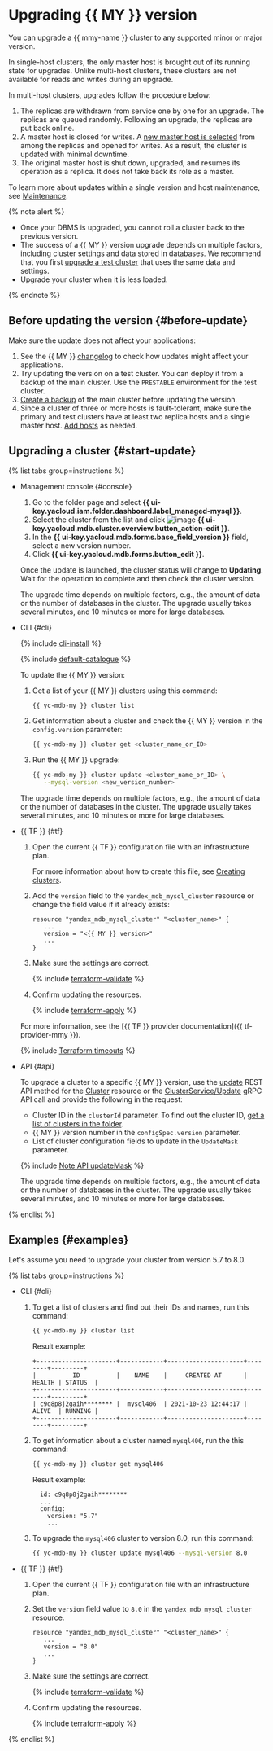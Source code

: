 # Upgrading {{ MY }} version

You can upgrade a {{ mmy-name }} cluster to any supported minor or major version.

In single-host clusters, the only master host is brought out of its running state for upgrades. Unlike multi-host clusters, these clusters are not available for reads and writes during an upgrade.

In multi-host clusters, upgrades follow the procedure below:

1. The replicas are withdrawn from service one by one for an upgrade. The replicas are queued randomly. Following an upgrade, the replicas are put back online.
1. A master host is closed for writes. A [new master host is selected](../concepts/replication.md#master-failover) from among the replicas and opened for writes. As a result, the cluster is updated with minimal downtime.
1. The original master host is shut down, upgraded, and resumes its operation as a replica. It does not take back its role as a master.

To learn more about updates within a single version and host maintenance, see [Maintenance](../concepts/maintenance.md).

{% note alert %}

* Once your DBMS is upgraded, you cannot roll a cluster back to the previous version.
* The success of a {{ MY }} version upgrade depends on multiple factors, including cluster settings and data stored in databases. We recommend that you first [upgrade a test cluster](#before-update) that uses the same data and settings.
* Upgrade your cluster when it is less loaded.

{% endnote %}

## Before updating the version {#before-update}

Make sure the update does not affect your applications:

1. See the {{ MY }} [changelog](https://docs.percona.com/percona-server/8.0/release-notes/release-notes_index.html) to check how updates might affect your applications.
1. Try updating the version on a test cluster. You can deploy it from a backup of the main cluster. Use the `PRESTABLE` environment for the test cluster.
1. [Create a backup](cluster-backups.md) of the main cluster before updating the version.
1. Since a cluster of three or more hosts is fault-tolerant, make sure the primary and test clusters have at least two replica hosts and a single master host. [Add hosts](hosts.md#add) as needed.

## Upgrading a cluster {#start-update}

{% list tabs group=instructions %}

- Management console {#console}

   1. Go to the folder page and select **{{ ui-key.yacloud.iam.folder.dashboard.label_managed-mysql }}**.
   1. Select the cluster from the list and click ![image](../../_assets/pencil.svg) **{{ ui-key.yacloud.mdb.cluster.overview.button_action-edit }}**.
   1. In the **{{ ui-key.yacloud.mdb.forms.base_field_version }}** field, select a new version number.
   1. Click **{{ ui-key.yacloud.mdb.forms.button_edit }}**.

   Once the update is launched, the cluster status will change to **Updating**. Wait for the operation to complete and then check the cluster version.

   The upgrade time depends on multiple factors, e.g., the amount of data or the number of databases in the cluster. The upgrade usually takes several minutes, and 10 minutes or more for large databases.

- CLI {#cli}

   {% include [cli-install](../../_includes/cli-install.md) %}

   {% include [default-catalogue](../../_includes/default-catalogue.md) %}

   To update the {{ MY }} version:

   1. Get a list of your {{ MY }} clusters using this command:

      ```bash
      {{ yc-mdb-my }} cluster list
      ```

   1. Get information about a cluster and check the {{ MY }} version in the `config.version` parameter:

      ```bash
      {{ yc-mdb-my }} cluster get <cluster_name_or_ID>
      ```

   1. Run the {{ MY }} upgrade:

      ```bash
      {{ yc-mdb-my }} cluster update <cluster_name_or_ID> \
         --mysql-version <new_version_number>
      ```

   The upgrade time depends on multiple factors, e.g., the amount of data or the number of databases in the cluster. The upgrade usually takes several minutes, and 10 minutes or more for large databases.

- {{ TF }} {#tf}

   1. Open the current {{ TF }} configuration file with an infrastructure plan.

      For more information about how to create this file, see [Creating clusters](cluster-create.md).

   1. Add the `version` field to the `yandex_mdb_mysql_cluster` resource or change the field value if it already exists:

      ```hcl
      resource "yandex_mdb_mysql_cluster" "<cluster_name>" {
         ...
         version = "<{{ MY }}_version>"
         ...
      }
      ```

   1. Make sure the settings are correct.

      {% include [terraform-validate](../../_includes/mdb/terraform/validate.md) %}

   1. Confirm updating the resources.

      {% include [terraform-apply](../../_includes/mdb/terraform/apply.md) %}

   For more information, see the [{{ TF }} provider documentation]({{ tf-provider-mmy }}).

   {% include [Terraform timeouts](../../_includes/mdb/mmy/terraform/timeouts.md) %}

- API {#api}

   To upgrade a cluster to a specific {{ MY }} version, use the [update](../api-ref/Cluster/update.md) REST API method for the [Cluster](../api-ref/Cluster/index.md) resource or the [ClusterService/Update](../api-ref/grpc/cluster_service.md#Update) gRPC API call and provide the following in the request:

   * Cluster ID in the `clusterId` parameter. To find out the cluster ID, [get a list of clusters in the folder](./cluster-list.md#list-clusters).
   * {{ MY }} version number in the `configSpec.version` parameter.
   * List of cluster configuration fields to update in the `UpdateMask` parameter.

   {% include [Note API updateMask](../../_includes/note-api-updatemask.md) %}

   The upgrade time depends on multiple factors, e.g., the amount of data or the number of databases in the cluster. The upgrade usually takes several minutes, and 10 minutes or more for large databases.

{% endlist %}

## Examples {#examples}

Let's assume you need to upgrade your cluster from version 5.7 to 8.0.

{% list tabs group=instructions %}

- CLI {#cli}

   1. To get a list of clusters and find out their IDs and names, run this command:

      ```bash
      {{ yc-mdb-my }} cluster list
      ```

      Result example:

      ```text
      +----------------------+------------+---------------------+--------+---------+
      |          ID          |    NAME    |     CREATED AT      | HEALTH | STATUS  |
      +----------------------+------------+---------------------+--------+---------+
      | c9q8p8j2gaih******** |  mysql406  | 2021-10-23 12:44:17 | ALIVE  | RUNNING |
      +----------------------+------------+---------------------+--------+---------+
      ```

   1. To get information about a cluster named `mysql406`, run the this command:

      ```bash
      {{ yc-mdb-my }} cluster get mysql406
      ```

      Result example:

      ```text
        id: c9q8p8j2gaih********
        ...
        config:
          version: "5.7"
          ...
      ```

   1. To upgrade the `mysql406` cluster to version 8.0, run this command:

      ```bash
      {{ yc-mdb-my }} cluster update mysql406 --mysql-version 8.0
      ```

- {{ TF }} {#tf}

   1. Open the current {{ TF }} configuration file with an infrastructure plan.
   1. Set the `version` field value to `8.0` in the `yandex_mdb_mysql_cluster` resource.

      ```hcl
      resource "yandex_mdb_mysql_cluster" "<cluster_name>" {
         ...
         version = "8.0"
         ...
      }
      ```

   1. Make sure the settings are correct.

      {% include [terraform-validate](../../_includes/mdb/terraform/validate.md) %}

   1. Confirm updating the resources.

      {% include [terraform-apply](../../_includes/mdb/terraform/apply.md) %}

{% endlist %}
